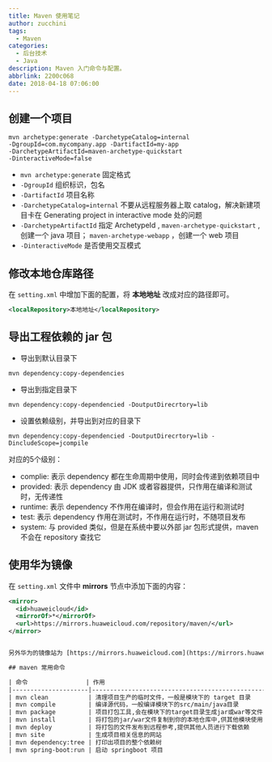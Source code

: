 ```yaml
---
title: Maven 使用笔记
author: zucchini
tags:
  - Maven
categories:
  - 后台技术
  - Java
description: Maven 入门命令与配置。
abbrlink: 2200c068
date: 2018-04-18 07:06:00
---
```


## 创建一个项目 

```shell
mvn archetype:generate -DarchetypeCatalog=internal
-DgroupId=com.mycompany.app -DartifactId=my-app
-DarchetypeArtifactId=maven-archetype-quickstart
-DinteractiveMode=false
```

-   `mvn archetype:generate` 固定格式
-   `-DgroupId` 组织标识，包名
-   `-DartifactId` 项目名称
-   `-DarchetypeCatalog=internal` 不要从远程服务器上取 catalog，解决新建项目卡在 Generating project in interactive mode 处的问题
-   `-DarchetypeArtifactId` 指定 ArchetypeId ,
    `maven-archetype-quickstart` , 创建一个 java 项目；
    `maven-archetype-webapp` ，创建一个 web 项目
-   `-DinteractiveMode` 是否使用交互模式


## 修改本地仓库路径 

在 `setting.xml` 中增加下面的配置，将 **本地地址** 改成对应的路径即可。

```xml
<localRepository>本地地址</localRepository>
```

## 导出工程依赖的 jar 包 

-   导出到默认目录下

```shell
mvn dependency:copy-dependencies
```

-   导出到指定目录下

```shell
mvn dependency:copy-dependencied -DoutputDirecrtory=lib
```

-   设置依赖级别，并导出到对应的目录下

```shell
mvn dependency:copy-dependencied -DoutputDirecrtory=lib -DincludeScope=jcompile
```

对应的5个级别：

-   complie: 表示 dependency 都在生命周期中使用，同时会传递到依赖项目中
-   provided: 表示 dependency 由 JDK 或者容器提供，只作用在编译和测试时，无传递性
-   runtime: 表示 dependency 不作用在编译时，但会作用在运行和测试时
-   test: 表示 dependency 作用在测试时，不作用在运行时，不随项目发布
-   system: 与 provided 类似，但是在系统中要以外部 jar 包形式提供，maven 不会在 repository 查找它

## 使用华为镜像 

在 `setting.xml` 文件中 **mirrors** 节点中添加下面的内容：

```xml
<mirror>
  <id>huaweicloud</id>
  <mirrorOf>*</mirrorOf>
  <url>https://mirrors.huaweicloud.com/repository/maven/</url>
</mirror>


另外华为的镜像站为 [https://mirrors.huaweicloud.com](https://mirrors.huaweicloud.com/)。

## maven 常用命令 

| 命令                | 作用                                                   |
|---------------------|--------------------------------------------------------|
| mvn clean           | 清理项目生产的临时文件，一般是模块下的 target 目录     |
| mvn compile         | 编译源代码，一般编译模块下的src/main/java目录          |
| mvn package         | 项目打包工具,会在模块下的target目录生成jar或war等文件  |
| mvn install         | 将打包的jar/war文件复制到你的本地仓库中,供其他模块使用 |
| mvn deploy          | 将打包的文件发布到远程参考,提供其他人员进行下载依赖    |
| mvn site            | 生成项目相关信息的网站                                 |
| mvn dependency:tree | 打印出项目的整个依赖树                                 |
| mvn spring-boot:run | 启动 springboot 项目                                   |
